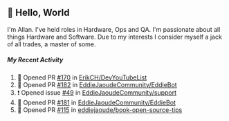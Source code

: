 ## :wave: Hello, World

I'm Allan. I've held roles in Hardware, Ops and QA. I'm passionate about all things Hardware and Software. Due to my interests I consider myself a jack of all trades, a master of some.

##### My Recent Activity
<!--START_SECTION:activity-->
1. 💪 Opened PR [#170](https://github.com//ErikCH/DevYouTubeList/pull/170) in [ErikCH/DevYouTubeList](https://github.com//ErikCH/DevYouTubeList)
2. 💪 Opened PR [#182](https://github.com//EddieJaoudeCommunity/EddieBot/pull/182) in [EddieJaoudeCommunity/EddieBot](https://github.com//EddieJaoudeCommunity/EddieBot)
3. ❗️ Opened issue [#49](https://github.com//EddieJaoudeCommunity/support/issues/49) in [EddieJaoudeCommunity/support](https://github.com//EddieJaoudeCommunity/support)
4. 💪 Opened PR [#181](https://github.com//EddieJaoudeCommunity/EddieBot/pull/181) in [EddieJaoudeCommunity/EddieBot](https://github.com//EddieJaoudeCommunity/EddieBot)
5. 💪 Opened PR [#115](https://github.com//eddiejaoude/book-open-source-tips/pull/115) in [eddiejaoude/book-open-source-tips](https://github.com//eddiejaoude/book-open-source-tips)
<!--END_SECTION:activity-->

<!--
**AllanRegush/AllanRegush** is a ✨ _special_ ✨ repository because its `README.md` (this file) appears on your GitHub profile.

Here are some ideas to get you started:

- 🔭 I’m currently working on ...
- 🌱 I’m currently learning ...
- 👯 I’m looking to collaborate on ...
- 🤔 I’m looking for help with ...
- 💬 Ask me about ...
- 📫 How to reach me: ...
- 😄 Pronouns: ...
- ⚡ Fun fact: ...
-->
